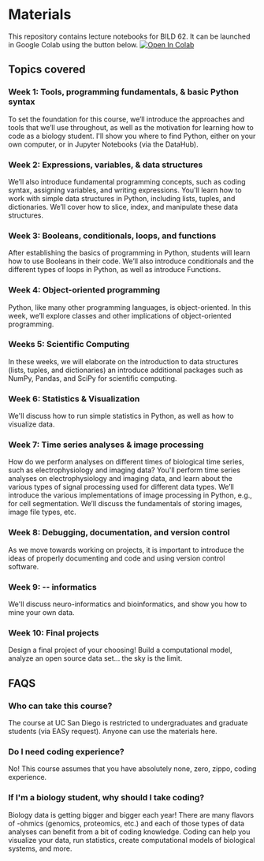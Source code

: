 # Materials
This repository contains lecture notebooks for BILD 62. It can be launched in Google Colab using the button below. 
[![Open In Colab](https://colab.research.google.com/assets/colab-badge.svg)](http://colab.research.google.com/github/BILD62/Materials)

## Topics covered

### Week 1: Tools, programming fundamentals, & basic Python syntax
To set the foundation for this course, we’ll introduce the approaches and tools that we’ll use throughout, as well as the motivation for learning how to code as a biology student. I'll show you where to find Python, either on your own computer, or in Jupyter Notebooks (via the DataHub). 

### Week 2: Expressions, variables, & data structures
We’ll also introduce fundamental programming concepts, such as coding syntax, assigning variables, and writing expressions. You'll learn how to work with simple data structures in Python, including lists, tuples, and dictionaries. We’ll cover how to slice, index, and manipulate these data structures.

### Week 3: Booleans, conditionals, loops, and functions
After establishing the basics of programming in Python, students will learn how to use Booleans in their code. We’ll also introduce conditionals and the different types of loops in Python, as well as introduce Functions.

### Week 4: Object-oriented programming
Python, like many other programming languages, is object-oriented. In this week, we’ll explore classes and other implications of object-oriented programming.

### Weeks 5: Scientific Computing
In these weeks, we will elaborate on the introduction to data structures (lists, tuples, and dictionaries) an introduce additional packages such as NumPy, Pandas, and SciPy for scientific computing.

### Week 6: Statistics & Visualization
We'll discuss how to run simple statistics in Python, as well as how to visualize data.

### Week 7: Time series analyses & image processing
How do we perform analyses on different times of biological time series, such as electrophysiology and imaging data? You'll perform time series analyses on electrophysiology and imaging data, and learn about the various types of signal processing used for different data types. We’ll introduce the various implementations of image processing in Python, e.g., for cell segmentation. We’ll discuss the fundamentals of storing images, image file types, etc.

### Week 8: Debugging, documentation, and version control
As we move towards working on projects, it is important to introduce the ideas of properly documenting and code and using version control software.

### Week 9: -- informatics
We'll discuss neuro-informatics and bioinformatics, and show you how to mine your own data.

### Week 10: Final projects
Design a final project of your choosing! Build a computational model, analyze an open source data set... the sky is the limit.

## FAQS
### Who can take this course?
The course at UC San Diego is restricted to undergraduates and graduate students (via EASy request). Anyone can use the materials here.

### Do I need coding experience?
No! This course assumes that you have absolutely none, zero, zippo, coding experience.

### If I'm a biology student, why should I take coding?
Biology data is getting bigger and bigger each year! There are many flavors of -ohmics (genomics, proteomics, etc.) and each of those types of data analyses can benefit from a bit of coding knowledge. Coding can help you visualize your data, run statistics, create computational models of biological systems, and more. 

